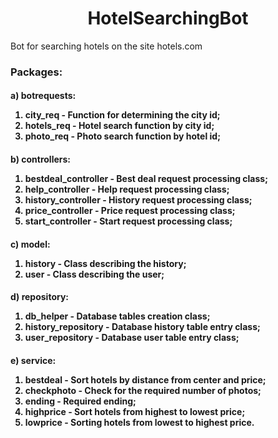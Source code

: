 <h1 align="center">HotelSearchingBot</h1>

Bot for searching hotels on the site hotels.com

<h3 align="left">Packages:</h>

<h4 align="left">a) botrequests:</h>

1) city_req - Function for determining the city id;
2) hotels_req - Hotel search function by city id;
3) photo_req -  Photo search function by hotel id;

<h4 align="left">b) controllers:</h>

1) bestdeal_controller - Best deal request processing class;
2) help_controller - Help request processing class;
3) history_controller - History request processing class;
4) price_controller - Price request processing class;
5) start_controller - Start request processing class;

<h4 align="left">c) model:</h>

1) history - Class describing the history;
2) user - Class describing the user;

<h4 align="left">d) repository:</h>

1) db_helper - Database tables creation class;
2) history_repository - Database history table entry class;
3) user_repository - Database user table entry class;

<h4 align="left">e) service:</h>

1) bestdeal - Sort hotels by distance from center and price;
2) checkphoto - Check for the required number of photos;
3) ending - Required ending;
4) highprice - Sort hotels from highest to lowest price;
5) lowprice - Sorting hotels from lowest to highest price.
